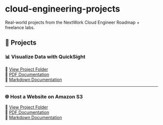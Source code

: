 # cloud-engineering-projects
Real-world projects from the NextWork Cloud Engineer Roadmap + freelance labs.
## 📁 Projects

### 📊 Visualize Data with QuickSight  
📂 [View Project Folder](./quicksight-visualization/)  
📎 [PDF Documentation](./quicksight-visualization/quicksight-documentation.pdf)  
📝 [Markdown Documentation](./quicksight-visualization/quicksight-documentation.md)

---

### 🌐 Host a Website on Amazon S3  
📂 [View Project Folder](./s3-website-hosting/)  
📎 [PDF Documentation](./s3-website-hosting/s3-documentation.pdf)  
📝 [Markdown Documentation](./s3-website-hosting/s3-documentation.md)
